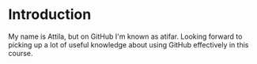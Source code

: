Introduction
============

My name is Attila, but on GitHub I'm known as atifar. Looking forward to picking up a lot of useful knowledge about using GitHub effectively in this course.
